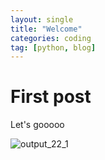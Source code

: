 ```yaml
---
layout: single
title: "Welcome"
categories: coding
tag: [python, blog]
---
```


# First post

Let's gooooo

![output_22_1](../../images/2023-12-01-first/output_22_1.png)
